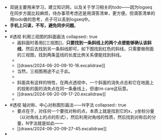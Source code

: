 - 双链主要用来学习，建立知识网，以及关于学习相关的todo——因为logseq在同步方面比较麻烦，待办事项考虑还是用滴答清单，更方便。但滴答清单的用todo做的思考，点子可以丢到logseq中。
- **手机上只读，不写，避免同步问题**。
-
- #透视  利用三视图的斜面画法
  collapsed:: true
	- 画斜面时善用[[三视图]]，**只要找到一条斜线上的两个点便能够确认该斜线**，然后去找到另一条斜线即可，如下图找到红色的斜线，只需要做侧面的三视图，找到两条蓝线的长度比例关系便能找到斜线。
	-
	- [[draws/2024-06-20-09-10-16.excalidraw]]
	- 当然，三视图用途不止于此。
	-
	- 斜面具有这样的特性，在两点透视中，一个斜面的消失点总和它在地面上的投影的面的消失点在同一条垂线上，但谁tm care这玩意。
	- [[draws/2024-06-20-09-17-20.excalidraw]]
	-
- #透视 轴对称、中心对称图形画法——N字法
  collapsed:: true
	- 要点在于，对任何一个要找对称的点，本质上就是找到它的x，y坐标分量（以对角线上的点的形式），然后利用对角线的性质，然后找到对称后的分量，N字法就是如此——
	- [[draws/2024-06-20-09-27-45.excalidraw]]
-
